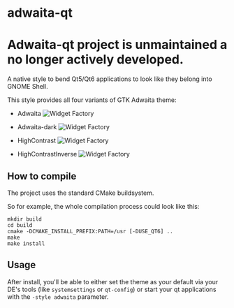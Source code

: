 adwaita-qt
==========

# Adwaita-qt project is unmaintained a no longer actively developed.

A native style to bend Qt5/Qt6 applications to look like they belong into GNOME Shell.

This style provides all four variants of GTK Adwaita theme:

* Adwaita
![Widget Factory](data/screenshots/widgets-adwaita.png)

* Adwaita-dark
![Widget Factory](data/screenshots/widgets-adwaita-dark.png)

* HighContrast
![Widget Factory](data/screenshots/widgets-highcontrast.png)

* HighContrastInverse
![Widget Factory](data/screenshots/widgets-highcontrastinverse.png)

## How to compile

The project uses the standard CMake buildsystem.

So for example, the whole compilation process could look like this:

```
mkdir build
cd build
cmake -DCMAKE_INSTALL_PREFIX:PATH=/usr [-DUSE_QT6] ..
make
make install
```

## Usage

After install, you'll be able to either set the theme as your default via your DE's tools (like `systemsettings` or `qt-config`) or start your qt applications with the `-style adwaita` parameter.
